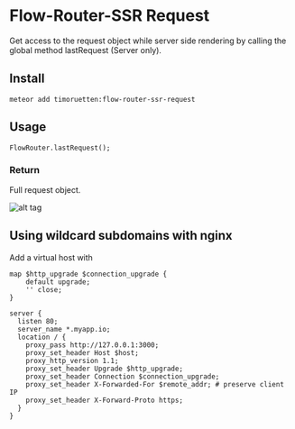 # Flow-Router-SSR Request

Get access to the request object while server side rendering by calling the global method lastRequest (Server only).

## Install

```
meteor add timoruetten:flow-router-ssr-request
```

## Usage

```
FlowRouter.lastRequest();
```

### Return

Full request object.

![alt tag](https://picload.org/image/rgaccdaa/ezgif-72579726.gif)

## Using wildcard subdomains with nginx

Add a virtual host with

```
map $http_upgrade $connection_upgrade {
    default upgrade;
    '' close;
}

server {
  listen 80;
  server_name *.myapp.io;
  location / {
    proxy_pass http://127.0.0.1:3000;
    proxy_set_header Host $host;
    proxy_http_version 1.1;
    proxy_set_header Upgrade $http_upgrade;
    proxy_set_header Connection $connection_upgrade;
    proxy_set_header X-Forwarded-For $remote_addr; # preserve client IP
    proxy_set_header X-Forward-Proto https;                                               
  }
}

```

